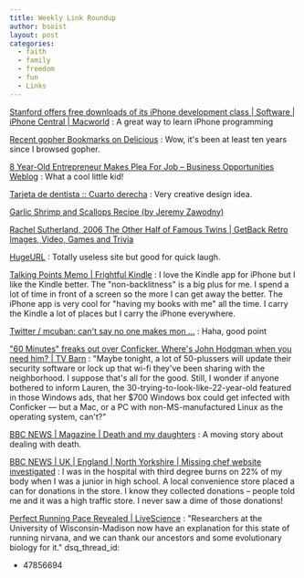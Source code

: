 ```yaml
---
title: Weekly Link Roundup
author: bsoist
layout: post
categories:
  - faith
  - family
  - freedom
  - fun
  - Links
---
```

<a href="http://www.macworld.com/article/139839/stanford_itunesu.htmls" tags="iphone,programming,cs">Stanford offers free downloads of its iPhone development class | Software | iPhone Central | Macworld</a>
:   A great way to learn iPhone programming 

<a href="http://delicious.com/tag/gopher" tags="internet,gopher">Recent gopher Bookmarks on Delicious</a>
:   Wow, it's been at least ten years since I browsed gopher. 

<a href="http://www.business-opportunities.biz/2009/03/30/8-year-old-entrepreneur-makes-plea-for-job/" tags="business,entrepreneur">8 Year-Old Entrepreneur Makes Plea For Job &#8211; Business Opportunities Weblog</a>
:   What a cool little kid! 

<a href="http://www.cuartoderecha.com/2328/" tags="design,businesscards">Tarjeta de dentista :: Cuarto derecha</a>
:   Very creative design idea. 

<a href="http://jeremy.zawodny.com/blog/archives/011042.html" tags="">Garlic Shrimp and Scallops Recipe (by Jeremy Zawodny)</a></dd> 

<a href="http://www.getback.com/gallery/the-other-half-of-famous-twins/2986770/1" tags="">Rachel Sutherland, 2006 The Other Half of Famous Twins | GetBack Retro Images, Video, Games and Trivia</a></dd> 

<a href="http://hugeurl.com/" tags="humor,fun,geek,tools,funny,url">HugeURL</a>
:   Totally useless site but good for quick laugh. 

<a href="http://www.talkingpointsmemo.com/archives/2009/03/until_quite_recently_id_seen.php" tags="iphone,print,kindle">Talking Points Memo | Frightful Kindle</a>
:   I love the Kindle app for iPhone but I like the Kindle better. The "non-backlitness" is a big plus for me. I spend a lot of time in front of a screen so the more I can get away the better. The iPhone app is very cool for "having my books with me" all the time. I carry the Kindle a lot of places but I carry the iPhone everywhere. 

<a href="http://twitter.com/mcuban/status/1413954596" tags="twitter,funny,nba">Twitter / mcuban: can't say no one makes mon &#8230;</a>
:   Haha, good point 

<a href="http://blogs.kansascity.com/tvbarn/2009/03/60-minutes-freaks-out-over-conficker-wheres-john-hodgman-when-you-need-him.html" tags="windows,mac,linux,virus,conflicker,cbs">"60 Minutes" freaks out over Conficker. Where's John Hodgman when you need him? | TV Barn</a>
:   "Maybe tonight, a lot of 50-plussers will update their security software or lock up that wi-fi they've been sharing with the neighborhood. I suppose that's all for the good. Still, I wonder if anyone bothered to inform Lauren, the 30-trying-to-look-like-22-year-old featured in those Windows ads, that her $700 Windows box could get infected with Conficker &#8212; but a Mac, or a PC with non-MS-manufactured Linux as the operating system, can't?" 

<a href="http://newsvote.bbc.co.uk/mpapps/pagetools/print/news.bbc.co.uk/go/rss/-/1/hi/magazine/7971904.stm" tags="cancer,death,comfort">BBC NEWS | Magazine | Death and my daughters</a>
:   A moving story about dealing with death. 

<a href="http://newsvote.bbc.co.uk/mpapps/pagetools/print/news.bbc.co.uk/go/rss/-/2/hi/uk_news/england/north_yorkshire/7972165.stm" tags="giving,fraud">BBC NEWS | UK | England | North Yorkshire | Missing chef website investigated</a>
:   I was in the hospital with third degree burns on 22% of my body when I was a junior in high school. A local convenience store placed a can for donations in the store. I know they collected donations &#8211; people told me and it was a high traffic store. I never saw a dime of those donations! 

<a href="http://www.livescience.com/health/090328-running-perfect-pace.html" tags="science">Perfect Running Pace Revealed | LiveScience</a>
:   "Researchers at the University of Wisconsin-Madison now have an explanation for this state of running nirvana, and we can thank our ancestors and some evolutionary biology for it." </dl>
dsq_thread_id:
  - 47856694
